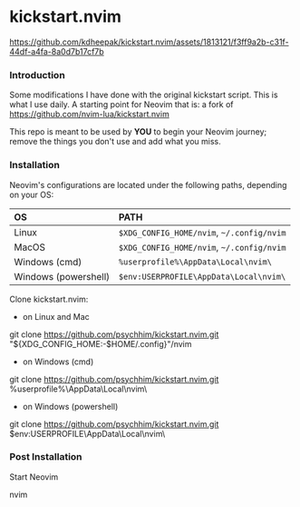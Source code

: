 # kickstart.nvim

https://github.com/kdheepak/kickstart.nvim/assets/1813121/f3ff9a2b-c31f-44df-a4fa-8a0d7b17cf7b

### Introduction

Some modifications I have done with the original kickstart script. This is what I use daily.
A starting point for Neovim that is: a fork of https://github.com/nvim-lua/kickstart.nvim

This repo is meant to be used by **YOU** to begin your Neovim journey; remove the things you don't use and add what you miss.

### Installation

Neovim's configurations are located under the following paths, depending on your OS:

| OS | PATH |
| :- | :--- |
| Linux | `$XDG_CONFIG_HOME/nvim`, `~/.config/nvim` |
| MacOS | `$XDG_CONFIG_HOME/nvim`, `~/.config/nvim` |
| Windows (cmd)| `%userprofile%\AppData\Local\nvim\` |
| Windows (powershell)| `$env:USERPROFILE\AppData\Local\nvim\` |

Clone kickstart.nvim:

- on Linux and Mac

git clone https://github.com/psychhim/kickstart.nvim.git "${XDG_CONFIG_HOME:-$HOME/.config}"/nvim

- on Windows (cmd)

git clone https://github.com/psychhim/kickstart.nvim.git %userprofile%\AppData\Local\nvim\ 

- on Windows (powershell)

git clone https://github.com/psychhim/kickstart.nvim.git $env:USERPROFILE\AppData\Local\nvim\ 


### Post Installation

Start Neovim

nvim
